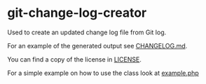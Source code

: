 git-change-log-creator
======================

Used to create an updated change log file from Git log.

For an example of the generated output see [CHANGELOG.md](CHANGELOG.md).

You can find a copy of the license in [LICENSE](LICENSE).

For a simple example on how to use the class look at [example.php](example.php)

